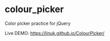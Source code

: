 # colour_picker
Color picker practice for jQuery 


Live DEMO: https://linuk.github.io/ColourPicker/
